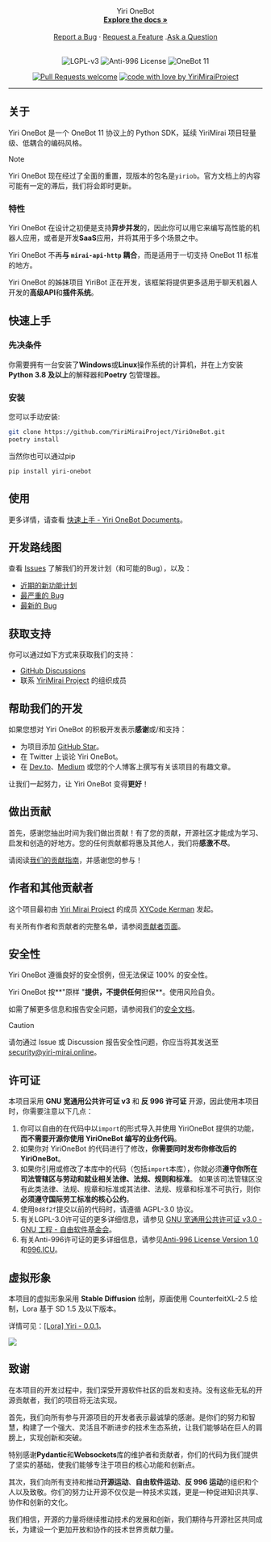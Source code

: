 <div align="center">
  Yiri OneBot
  <br />
  <a href="#about"><strong>Explore the docs »</strong></a>
  <br />
  <br />
  <a href="https://github.com/YiriMiraiProject/YiriOneBot/issues/new?assignees=&labels=bug&template=01_BUG_REPORT.md&title=bug%3A+">Report a Bug</a>
  ·
  <a href="https://github.com/YiriMiraiProject/YiriOneBot/issues/new?assignees=&labels=enhancement&template=02_FEATURE_REQUEST.md&title=feat%3A+">Request a Feature</a>
  .<a href="https://github.com/YiriMiraiProject/YiriOneBot/discussions">Ask a Question</a>
</div>
<div align="center">
<br />

![LGPL-v3](https://img.shields.io/badge/license-LGPL--v3-black?style=flat-square)
![Anti-996 License](https://img.shields.io/badge/license-Anti--996-red?style=flat-square)
![OneBot 11](https://img.shields.io/badge/OneBot-11-black?style=flat-square)

[![Pull Requests welcome](https://img.shields.io/badge/PRs-welcome-ff69b4.svg?style=flat-square)](https://github.com/YiriMiraiProject/YiriOneBot/issues?q=is%3Aissue+is%3Aopen+label%3A%22help+wanted%22)
[![code with love by YiriMiraiProject](https://img.shields.io/badge/%3C%2F%3E%20with%20%E2%99%A5%20by-YiriMiraiProject-ff1414.svg?style=flat-square)](https://github.com/YiriMiraiProject)

</div>

---

## 关于

Yiri OneBot 是一个 OneBot 11 协议上的 Python SDK，延续 YiriMirai 项目轻量级、低耦合的编码风格。

> [!Note]
>
> Yiri OneBot 现在经过了全面的重置，现版本的包名是`yiriob`。官方文档上的内容可能有一定的滞后，我们将会即时更新。

### 特性

Yiri OneBot 在设计之初便是支持**异步并发**的，因此你可以用它来编写高性能的机器人应用，或者是开发**SaaS**应用，并将其用于多个场景之中。

Yiri OneBot 不再**与 `mirai-api-http` 耦合**，而是适用于一切支持 OneBot 11 标准的地方。

Yiri OneBot 的姊妹项目 YiriBot 正在开发，该框架将提供更多适用于聊天机器人开发的**高级API**和**插件系统**。

## 快速上手

### 先决条件

你需要拥有一台安装了**Windows**或**Linux**操作系统的计算机，并在上方安装**Python 3.8 及以上**的解释器和**Poetry** 包管理器。

### 安装

您可以手动安装:
```bash
git clone https://github.com/YiriMiraiProject/YiriOneBot.git
poetry install
```
当然你也可以通过pip
```bash
pip install yiri-onebot
```

## 使用

更多详情，请查看 [快速上手 - Yiri OneBot Documents](https://docs.yiri-mirai.online/getting-started/)。

## 开发路线图

查看 [Issues](https://github.com/YiriMiraiProject/YiriOneBot/issues) 了解我们的开发计划（和可能的Bug），以及：

- [近期的新功能计划](https://github.com/YiriMiraiProject/YiriOneBot/issues?q=label%3Aenhancement+is%3Aopen+sort%3Areactions-%2B1-desc)
- [最严重的 Bug](https://github.com/YiriMiraiProject/YiriOneBot/issues?q=is%3Aissue+is%3Aopen+label%3Abug+sort%3Areactions-%2B1-desc)
- [最新的 Bug](https://github.com/YiriMiraiProject/YiriOneBot/issues?q=is%3Aopen+is%3Aissue+label%3Abug)

## 获取支持

你可以通过如下方式来获取我们的支持：

- [GitHub Discussions](https://github.com/YiriMiraiProject/YiriOneBot/discussions)
- 联系 [YiriMirai Project](https://github.com/YiriMiraiProject) 的组织成员

## 帮助我们的开发

如果您想对 Yiri OneBot 的积极开发表示**感谢**或/和支持：

- 为项目添加 [GitHub Star](https://github.com/YiriMiraiProject/YiriOneBot)。
- 在 Twitter 上谈论 Yiri OneBot。
- 在 [Dev.to](https://dev.to/)、[Medium](https://medium.com/) 或您的个人博客上撰写有关该项目的有趣文章。

让我们一起努力，让 Yiri OneBot 变得**更好**！

## 做出贡献

首先，感谢您抽出时间为我们做出贡献！有了您的贡献，开源社区才能成为学习、启发和创造的好地方。您的任何贡献都将惠及其他人，我们将**感激不尽**。


请阅读[我们的贡献指南](docs/CONTRIBUTING.md)，并感谢您的参与！

## 作者和其他贡献者

这个项目最初由 [Yiri Mirai Project](https://github.com/YiriMiraiProject) 的成员 [XYCode Kerman](https://github.com/XYCode-Kerman) 发起。

有关所有作者和贡献者的完整名单，请参阅[贡献者页面](https://github.com/YiriMiraiProject/YiriOneBot/contributors)。

## 安全性

Yiri OneBot 遵循良好的安全惯例，但无法保证 100% 的安全性。

Yiri OneBot 按**"原样 "**提供，不提供任何**担保**。使用风险自负。

如需了解更多信息和报告安全问题，请参阅我们的[安全文档](docs/SECURITY.md)。

> [!caution]
>
> 请勿通过 Issue 或 Discussion 报告安全性问题，你应当将其发送至 [security@yiri-mirai.online](mailto:security@yiri-mirai.online)。

## 许可证

本项目采用 **GNU 宽通用公共许可证 v3** 和 **反 996 许可证** 开源，因此使用本项目时，你需要注意以下几点：

1. 你可以自由的在代码中以`import`的形式导入并使用 YiriOneBot 提供的功能，**而不需要开源你使用 YiriOneBot 编写的业务代码**。
2. 如果你对 YiriOneBot 的代码进行了修改，**你需要同时发布你修改后的 YiriOneBot**。
3. 如果你引用或修改了本库中的代码（包括`import`本库），你就必须**遵守你所在司法管辖区与劳动和就业相关法律、法规、规则和标准**。
   如果该司法管辖区没有此类法律、法规、规章和标准或其法律、法规、规章和标准不可执行，则你**必须遵守国际劳工标准的核心公约**。
4. 使用`0d8f2f`提交以前的代码时，请遵循 AGPL-3.0 协议。
5. 有关LGPL-3.0许可证的更多详细信息，请参见 [GNU 宽通用公共许可证 v3.0 - GNU 工程 - 自由软件基金会](https://www.gnu.org/licenses/lgpl-3.0.html)。
6. 有关Anti-996许可证的更多详细信息，请参见[Anti-996 License Version 1.0](https://github.com/kattgu7/Anti-996-License)和[996.ICU](https://996.icu/#/zh_CN)。

## 虚拟形象

本项目的虚拟形象采用 **Stable Diffusion** 绘制，原画使用 CounterfeitXL-2.5 绘制，Lora 基于 SD 1.5 及以下版本。

详情可见：[[Lora] Yiri - 0.0.1](https://tusiart.com/models/741735105371917919)。

![](./docs/images/vtuber.png)

## 致谢

在本项目的开发过程中，我们深受开源软件社区的启发和支持。没有这些无私的开源贡献者，我们的项目将无法实现。

首先，我们向所有参与开源项目的开发者表示最诚挚的感谢。是你们的努力和智慧，构建了一个强大、灵活且不断进步的技术生态系统，让我们能够站在巨人的肩膀上，实现创新和突破。

特别感谢**Pydantic**和**Websockets**库的维护者和贡献者，你们的代码为我们提供了坚实的基础，使我们能够专注于项目的核心功能和创新点。

其次，我们向所有支持和推动**开源运动**、**自由软件运动**、**反 996 运动**的组织和个人以及致敬。你们的努力让开源不仅仅是一种技术实践，更是一种促进知识共享、协作和创新的文化。

我们相信，开源的力量将继续推动技术的发展和创新，我们期待与开源社区共同成长，为建设一个更加开放和协作的技术世界贡献力量。
